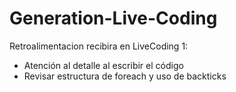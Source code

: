 # Generation-Live-Coding

Retroalimentacion recibira en LiveCoding 1:

- Atención al detalle al escribir el código
- Revisar estructura de foreach y uso de backticks
